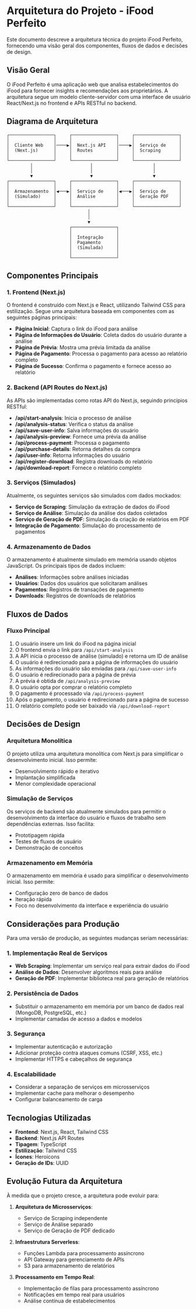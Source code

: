 # Arquitetura do Projeto - iFood Perfeito

Este documento descreve a arquitetura técnica do projeto iFood Perfeito, fornecendo uma visão geral dos componentes, fluxos de dados e decisões de design.

## Visão Geral

O iFood Perfeito é uma aplicação web que analisa estabelecimentos do iFood para fornecer insights e recomendações aos proprietários. A arquitetura segue um modelo cliente-servidor com uma interface de usuário React/Next.js no frontend e APIs RESTful no backend.

## Diagrama de Arquitetura

```
┌─────────────────┐     ┌─────────────────┐     ┌─────────────────┐
│                 │     │                 │     │                 │
│  Cliente Web    │────▶│  Next.js API    │────▶│  Serviço de     │
│  (Next.js)      │     │  Routes         │     │  Scraping       │
│                 │     │                 │     │                 │
└─────────────────┘     └─────────────────┘     └─────────────────┘
         │                      │                       │
         │                      │                       │
         ▼                      ▼                       ▼
┌─────────────────┐     ┌─────────────────┐     ┌─────────────────┐
│                 │     │                 │     │                 │
│  Armazenamento  │◀───▶│  Serviço de     │◀───▶│  Serviço de     │
│  (Simulado)     │     │  Análise        │     │  Geração PDF    │
│                 │     │                 │     │                 │
└─────────────────┘     └─────────────────┘     └─────────────────┘
                               │
                               │
                               ▼
                        ┌─────────────────┐
                        │                 │
                        │  Integração     │
                        │  Pagamento      │
                        │  (Simulada)     │
                        │                 │
                        └─────────────────┘
```

## Componentes Principais

### 1. Frontend (Next.js)

O frontend é construído com Next.js e React, utilizando Tailwind CSS para estilização. Segue uma arquitetura baseada em componentes com as seguintes páginas principais:

- **Página Inicial**: Captura o link do iFood para análise
- **Página de Informações do Usuário**: Coleta dados do usuário durante a análise
- **Página de Prévia**: Mostra uma prévia limitada da análise
- **Página de Pagamento**: Processa o pagamento para acesso ao relatório completo
- **Página de Sucesso**: Confirma o pagamento e fornece acesso ao relatório

### 2. Backend (API Routes do Next.js)

As APIs são implementadas como rotas API do Next.js, seguindo princípios RESTful:

- **/api/start-analysis**: Inicia o processo de análise
- **/api/analysis-status**: Verifica o status da análise
- **/api/save-user-info**: Salva informações do usuário
- **/api/analysis-preview**: Fornece uma prévia da análise
- **/api/process-payment**: Processa o pagamento
- **/api/purchase-details**: Retorna detalhes da compra
- **/api/user-info**: Retorna informações do usuário
- **/api/register-download**: Registra downloads do relatório
- **/api/download-report**: Fornece o relatório completo

### 3. Serviços (Simulados)

Atualmente, os seguintes serviços são simulados com dados mockados:

- **Serviço de Scraping**: Simulação da extração de dados do iFood
- **Serviço de Análise**: Simulação da análise dos dados coletados
- **Serviço de Geração de PDF**: Simulação da criação de relatórios em PDF
- **Integração de Pagamento**: Simulação do processamento de pagamentos

### 4. Armazenamento de Dados

O armazenamento é atualmente simulado em memória usando objetos JavaScript. Os principais tipos de dados incluem:

- **Análises**: Informações sobre análises iniciadas
- **Usuários**: Dados dos usuários que solicitaram análises
- **Pagamentos**: Registros de transações de pagamento
- **Downloads**: Registros de downloads de relatórios

## Fluxos de Dados

### Fluxo Principal

1. O usuário insere um link do iFood na página inicial
2. O frontend envia o link para `/api/start-analysis`
3. A API inicia o processo de análise (simulado) e retorna um ID de análise
4. O usuário é redirecionado para a página de informações do usuário
5. As informações do usuário são enviadas para `/api/save-user-info`
6. O usuário é redirecionado para a página de prévia
7. A prévia é obtida de `/api/analysis-preview`
8. O usuário opta por comprar o relatório completo
9. O pagamento é processado via `/api/process-payment`
10. Após o pagamento, o usuário é redirecionado para a página de sucesso
11. O relatório completo pode ser baixado via `/api/download-report`

## Decisões de Design

### Arquitetura Monolítica

O projeto utiliza uma arquitetura monolítica com Next.js para simplificar o desenvolvimento inicial. Isso permite:

- Desenvolvimento rápido e iterativo
- Implantação simplificada
- Menor complexidade operacional

### Simulação de Serviços

Os serviços de backend são atualmente simulados para permitir o desenvolvimento da interface do usuário e fluxos de trabalho sem dependências externas. Isso facilita:

- Prototipagem rápida
- Testes de fluxos de usuário
- Demonstração de conceitos

### Armazenamento em Memória

O armazenamento em memória é usado para simplificar o desenvolvimento inicial. Isso permite:

- Configuração zero de banco de dados
- Iteração rápida
- Foco no desenvolvimento da interface e experiência do usuário

## Considerações para Produção

Para uma versão de produção, as seguintes mudanças seriam necessárias:

### 1. Implementação Real de Serviços

- **Web Scraping**: Implementar um serviço real para extrair dados do iFood
- **Análise de Dados**: Desenvolver algoritmos reais para análise
- **Geração de PDF**: Implementar biblioteca real para geração de relatórios

### 2. Persistência de Dados

- Substituir o armazenamento em memória por um banco de dados real (MongoDB, PostgreSQL, etc.)
- Implementar camadas de acesso a dados e modelos

### 3. Segurança

- Implementar autenticação e autorização
- Adicionar proteção contra ataques comuns (CSRF, XSS, etc.)
- Implementar HTTPS e cabeçalhos de segurança

### 4. Escalabilidade

- Considerar a separação de serviços em microsserviços
- Implementar cache para melhorar o desempenho
- Configurar balanceamento de carga

## Tecnologias Utilizadas

- **Frontend**: Next.js, React, Tailwind CSS
- **Backend**: Next.js API Routes
- **Tipagem**: TypeScript
- **Estilização**: Tailwind CSS
- **Ícones**: Heroicons
- **Geração de IDs**: UUID

## Evolução Futura da Arquitetura

À medida que o projeto cresce, a arquitetura pode evoluir para:

1. **Arquitetura de Microsserviços**:
   - Serviço de Scraping independente
   - Serviço de Análise separado
   - Serviço de Geração de PDF dedicado

2. **Infraestrutura Serverless**:
   - Funções Lambda para processamento assíncrono
   - API Gateway para gerenciamento de APIs
   - S3 para armazenamento de relatórios

3. **Processamento em Tempo Real**:
   - Implementação de filas para processamento assíncrono
   - Notificações em tempo real para usuários
   - Análise contínua de estabelecimentos 